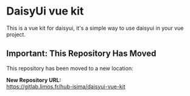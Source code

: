 # DaisyUi vue kit

This is a vue kit for daisyui, it's a simple way to use daisyui in your vue project.

## Important: This Repository Has Moved

This repository has been moved to a new location:

**New Repository URL:**  
https://gitlab.limos.fr/hub-isima/daisyui-vue-kit
